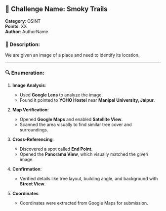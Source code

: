 ## 🧠 Challenge Name: Smoky Trails
**Category**: OSINT  
**Points**: XX  
**Author**: AuthorName

### 📝 Description:
We are given an image of a place and need to identify its location.

---

### 🔍 Enumeration:

1. **Image Analysis**:
   - Used **Google Lens** to analyze the image.
   - Found it pointed to **YOHO Hostel** near **Manipal University, Jaipur**.

2. **Map Verification**:
   - Opened **Google Maps** and enabled **Satellite View**.
   - Scanned the area visually to find similar tree cover and surroundings.

3. **Cross-Referencing**:
   - Discovered a spot called **End Point**.
   - Opened the **Panorama View**, which visually matched the given image.

4. **Confirmation**:
   - Verified details like tree layout, building angle, and background with **Street View**.

5. **Coordinates**:
   - Coordinates were extracted from Google Maps for submission.
